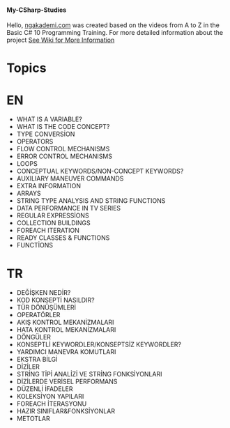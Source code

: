 #### My-CSharp-Studies
Hello, [ngakademi.com](https://ngakademi.com//courses//adan-zye-temel-c-programlama-egitimi//) was created based on the videos from A to Z in the Basic C# 10 Programming Training.
For more detailed information about the project [See Wiki for More Information](https://github.com//ErenDore38k//My-CSharp-Studies//wiki)

# Topics


# EN
* WHAT IS A VARIABLE?
* WHAT IS THE CODE CONCEPT?
* TYPE CONVERSİON
* OPERATORS
* FLOW CONTROL MECHANISMS
* ERROR CONTROL MECHANISMS
* LOOPS
* CONCEPTUAL KEYWORDS/NON-CONCEPT KEYWORDS?
* AUXILIARY MANEUVER COMMANDS
* EXTRA INFORMATION
* ARRAYS
* STRING TYPE ANALYSIS AND STRING FUNCTIONS
* DATA PERFORMANCE IN TV SERIES
* REGULAR EXPRESSİONS
* COLLECTION BUILDINGS
* FOREACH ITERATION
* READY CLASSES & FUNCTIONS
* FUNCTİONS


# TR
* DEĞİŞKEN NEDİR?
* KOD KONSEPTİ NASILDIR?
* TÜR DÖNÜŞÜMLERİ
* OPERATÖRLER
* AKIŞ KONTROL MEKANİZMALARI
* HATA KONTROL MEKANİZMALARI
* DÖNGÜLER
* KONSEPTLİ KEYWORDLER/KONSEPTSİZ KEYWORDLER?
* YARDIMCI MANEVRA KOMUTLARI
* EKSTRA BİLGİ
* DİZİLER
* STRİNG TİPİ ANALİZİ VE STRİNG FONKSİYONLARI
* DİZİLERDE VERİSEL PERFORMANS
* DÜZENLİ İFADELER
* KOLEKSİYON YAPILARI
* FOREACH İTERASYONU
* HAZIR SINIFLAR&FONKSİYONLAR
* METOTLAR

